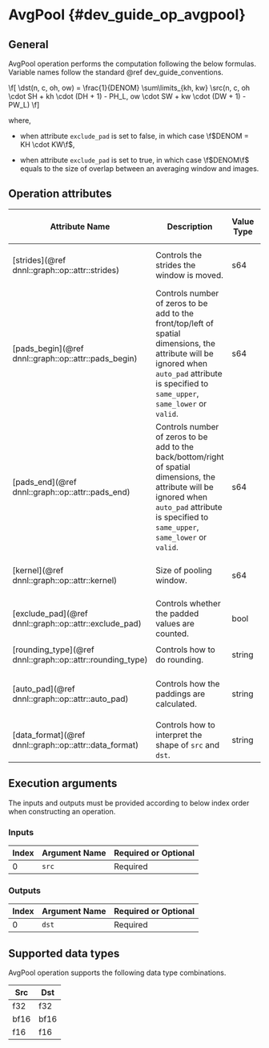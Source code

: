 AvgPool {#dev_guide_op_avgpool}
===============================

## General

AvgPool operation performs the computation following the below formulas.
Variable names follow the standard @ref dev_guide_conventions.

\f[
    \dst(n, c, oh, ow) =
        \frac{1}{DENOM}
        \sum\limits_{kh, kw}
            \src(n, c, oh \cdot SH + kh \cdot (DH + 1) - PH_L, ow \cdot SW + kw \cdot (DW + 1) - PW_L)
\f]

where,

- when attribute `exclude_pad` is set to false, in which case
  \f$DENOM = KH \cdot KW\f$,

- when attribute `exclude_pad` is set to true, in which case \f$DENOM\f$ equals
  to the size of overlap between an averaging window and images.

## Operation attributes

Attribute Name | Description | Value Type |Supported Values | Required or Optional
-- | -- | --| --|--
[strides](@ref dnnl::graph::op::attr::strides) | Controls the strides the window is moved. |s64 |A s64 list containing positive values  | Required
[pads_begin](@ref dnnl::graph::op::attr::pads_begin) | Controls number of zeros to be add to the front/top/left of spatial dimensions, the attribute will be ignored when `auto_pad` attribute is specified to `same_upper`, `same_lower` or `valid`.|s64 | A s64 list containing non-negative values  | Required
[pads_end](@ref dnnl::graph::op::attr::pads_end) | Controls number of zeros to be add to the back/bottom/right of spatial dimensions, the attribute will be ignored when `auto_pad` attribute is specified to `same_upper`, `same_lower` or `valid`. |s64 |A s64 list containing non-negative values | Required
[kernel](@ref dnnl::graph::op::attr::kernel) | Size of pooling window. | s64| A s64 list containing positive values | Required
[exclude_pad](@ref dnnl::graph::op::attr::exclude_pad)| Controls whether the padded values are counted. |bool | True, False| required
[rounding_type](@ref dnnl::graph::op::attr::rounding_type) | Controls how to do rounding. |string |  `floor` (default), `ceil` | Optional
[auto_pad](@ref dnnl::graph::op::attr::auto_pad) |Controls how the paddings are calculated.| string | `none` (default), `same_upper`, `same_lower`, `valid` | Optional
[data_format](@ref dnnl::graph::op::attr::data_format) |Controls how to interpret the shape of `src` and `dst`.| string|`NCX`, `NXC` (default) | Optional

## Execution arguments

The inputs and outputs must be provided according to below index order when
constructing an operation.

### Inputs

Index | Argument Name | Required or Optional
-- | -- | --
0|`src` | Required

### Outputs

Index | Argument Name | Required or Optional
-- | -- | --
0|`dst` | Required

## Supported data types

AvgPool operation supports the following data type combinations.

Src | Dst
-- | --
f32 |f32
bf16 |bf16
f16 |f16
